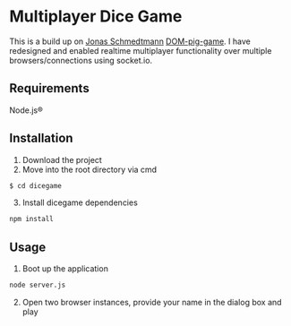 # Multiplayer Dice Game

This is a build up on [Jonas Schmedtmann](https://github.com/jonasschmedtmann) [DOM-pig-game](https://github.com/jonasschmedtmann/complete-javascript-course/tree/master/4-DOM-pig-game/final). I have redesigned and enabled realtime multiplayer functionality over multiple browsers/connections using socket.io.

## Requirements
Node.js® 

## Installation
1. Download the project
2. Move into the root directory via cmd
```bash
$ cd dicegame
```
3. Install dicegame dependencies
```bash
npm install
```
## Usage
1. Boot up the application
```bash
node server.js
```
2. Open two browser instances, provide your name in the dialog box and play


